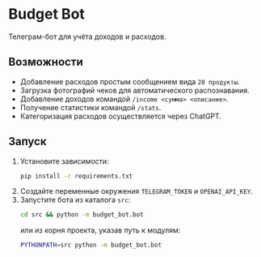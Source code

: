 # Budget Bot

Телеграм-бот для учёта доходов и расходов.

## Возможности

- Добавление расходов простым сообщением вида `20 продукты`.
- Загрузка фотографий чеков для автоматического распознавания.
- Добавление доходов командой `/income <сумма> <описание>`.
- Получение статистики командой `/stats`.
- Категоризация расходов осуществляется через ChatGPT.

## Запуск

1. Установите зависимости:
   ```bash
   pip install -r requirements.txt
   ```
2. Создайте переменные окружения `TELEGRAM_TOKEN` и `OPENAI_API_KEY`.
3. Запустите бота из каталога `src`:
   ```bash
   cd src && python -m budget_bot.bot
   ```
   или из корня проекта, указав путь к модулям:
   ```bash
   PYTHONPATH=src python -m budget_bot.bot
   ```
